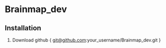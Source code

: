 # Brainmap_dev
## Installation

1. Download github
{
git@github.com:your_username/Brainmap_dev.git
}
